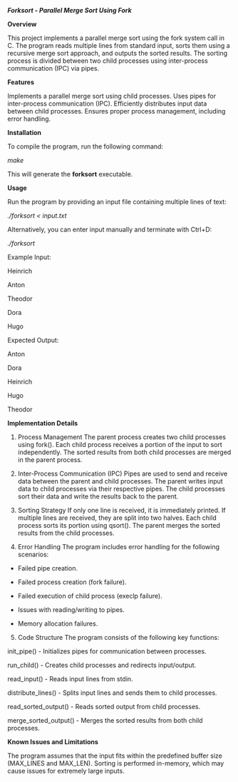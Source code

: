 ***Forksort - Parallel Merge Sort Using Fork***

**Overview**

This project implements a parallel merge sort using the fork system call in C. The program reads multiple lines from standard input, sorts them using a recursive merge sort approach, and outputs the sorted results. The sorting process is divided between two child processes using inter-process communication (IPC) via pipes.

**Features**

Implements a parallel merge sort using child processes.
Uses pipes for inter-process communication (IPC).
Efficiently distributes input data between child processes.
Ensures proper process management, including error handling.

**Installation**

To compile the program, run the following command:

*make*

This will generate the **forksort** executable.

**Usage**

Run the program by providing an input file containing multiple lines of text:

*./forksort < input.txt*

Alternatively, you can enter input manually and terminate with Ctrl+D:

*./forksort*

Example Input:

Heinrich

Anton

Theodor

Dora

Hugo

Expected Output:

Anton

Dora

Heinrich

Hugo

Theodor

**Implementation Details**

1. Process Management
The parent process creates two child processes using fork().
Each child process receives a portion of the input to sort independently.
The sorted results from both child processes are merged in the parent process.

2. Inter-Process Communication (IPC)
Pipes are used to send and receive data between the parent and child processes.
The parent writes input data to child processes via their respective pipes.
The child processes sort their data and write the results back to the parent.

3. Sorting Strategy
If only one line is received, it is immediately printed.
If multiple lines are received, they are split into two halves.
Each child process sorts its portion using qsort().
The parent merges the sorted results from the child processes.

4. Error Handling
The program includes error handling for the following scenarios:

 - Failed pipe creation.

 - Failed process creation (fork failure).

 - Failed execution of child process (execlp failure).

 - Issues with reading/writing to pipes.

 - Memory allocation failures.

5. Code Structure
The program consists of the following key functions:


init_pipe()	- Initializes pipes for communication between processes.

run_child() - Creates child processes and redirects input/output.

read_input() - Reads input lines from stdin.

distribute_lines() - Splits input lines and sends them to child processes.

read_sorted_output() - Reads sorted output from child processes.

merge_sorted_output() - Merges the sorted results from both child processes.

**Known Issues and Limitations**

The program assumes that the input fits within the predefined buffer size (MAX_LINES and MAX_LEN).
Sorting is performed in-memory, which may cause issues for extremely large inputs.
